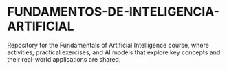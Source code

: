 # FUNDAMENTOS-DE-INTELIGENCIA-ARTIFICIAL
Repository for the Fundamentals of Artificial Intelligence course, where activities, practical exercises, and AI models that explore key concepts and their real-world applications are shared.
